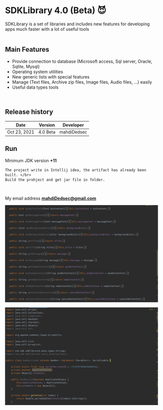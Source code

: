 # SDKLibrary 4.0 (Beta) :smiling_imp:
SDKLibrary is a set of libraries and includes new features for developing apps much faster with a lot of useful tools
</br>
</br>

## Main Features

* Provide connection to database (Microsoft access, Sql server, Oracle, Sqlite, Mysql)
* Operating system utilities
* New generic lists with special features 
* Manage (Text files, Archive zip files, Image files, Audio files, ...) easily
* Useful data types tools
</br>


## Release history

Date | Version | Developer
------------ | ------------- | -------------
Oct 23, 2021  | 4.0 Beta | mahdiDedsec

## Run

Minimum JDK version **+11**

```
The project write in Intellij idea, the artifact has already been built. </br>
Build the prohject and get jar file in folder.
```
</br>

My email address **mahdiDedsec@gmail.com**
</br>

![ERROR](/shots/img1.png) <br/>

![ERROR](/shots/img2.png) <br/>

